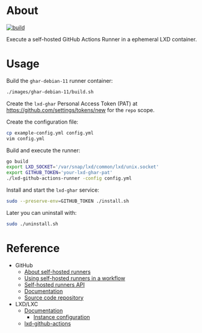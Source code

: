 # About

[![build](https://github.com/rgl/lxd-github-actions-runner/actions/workflows/build.yml/badge.svg)](https://github.com/rgl/lxd-github-actions-runner/actions/workflows/build.yml)

Execute a self-hosted GitHub Actions Runner in a ephemeral LXD container.

# Usage

Build the `ghar-debian-11` runner container:

```bash
./images/ghar-debian-11/build.sh
```

Create the `lxd-ghar` Personal Access Token (PAT) at
https://github.com/settings/tokens/new for the `repo` scope.

Create the configuration file:

```bash
cp example-config.yml config.yml
vim config.yml
```

Build and execute the runner:

```bash
go build
export LXD_SOCKET='/var/snap/lxd/common/lxd/unix.socket'
export GITHUB_TOKEN='your-lxd-ghar-pat'
./lxd-github-actions-runner -config config.yml
```

Install and start the `lxd-ghar` service:

```bash
sudo --preserve-env=GITHUB_TOKEN ./install.sh
```

Later you can uninstall with:

```bash
sudo ./uninstall.sh
```

# Reference

* GitHub
  * [About self-hosted runners](https://docs.github.com/en/actions/hosting-your-own-runners/about-self-hosted-runners)
  * [Using self-hosted runners in a workflow](https://docs.github.com/en/actions/hosting-your-own-runners/using-self-hosted-runners-in-a-workflow)
  * [Self-hosted runners API](https://docs.github.com/en/rest/reference/actions#self-hosted-runners)
  * [Documentation](https://github.com/actions/runner/tree/main/docs)
  * [Source code repository](https://github.com/actions/runner)
* LXD/LXC
  * [Documentation](https://github.com/lxc/lxd/tree/master/doc)
    * [Instance configuration](https://github.com/lxc/lxd/blob/master/doc/instances.md)
  * [lxd-github-actions](https://github.com/stgraber/lxd-github-actions)
